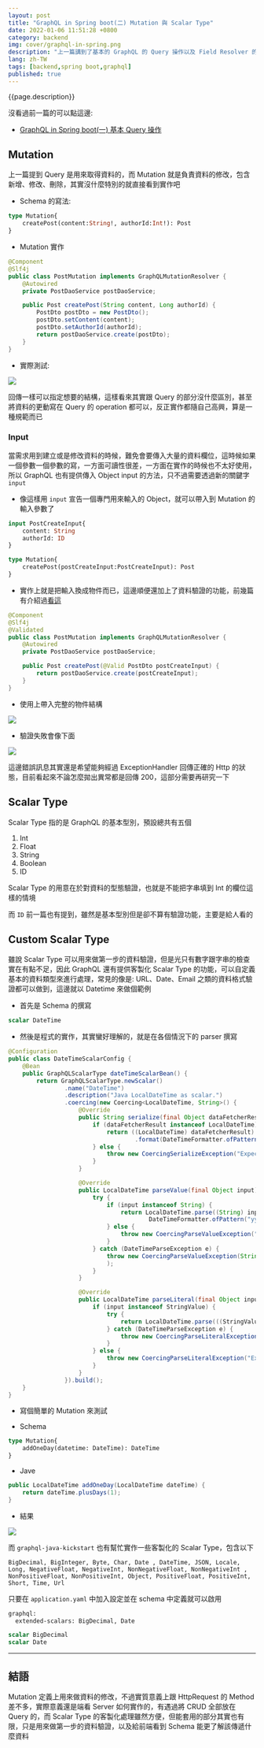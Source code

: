 ```yaml
---
layout: post
title: "GraphQL in Spring boot(二) Mutation 與 Scalar Type"
date: 2022-01-06 11:51:28 +0800
category: backend
img: cover/graphql-in-spring.png
description: "上一篇講到了基本的 GraphQL 的 Query 操作以及 Field Resolver 的用法，本篇就來談談對資料進行修改用的 Mutation，以及自定義基本型態，在 GraphQL 也被稱為 Scalar Type"
lang: zh-TW
tags: [backend,spring boot,graphql]
published: true
---
```


{{page.description}}


沒看過前一篇的可以點這邊:
+ [GraphQL in Spring boot(一) 基本 Query 操作](https://bingdoal.github.io/backend/2021/12/graphql-in-spring-boot-basic-query/)

## Mutation
上一篇提到 Query 是用來取得資料的，而 Mutation 就是負責資料的修改，包含新增、修改、刪除，其實沒什麼特別的就直接看到實作吧

+ Schema 的寫法:

```graphql
type Mutation{
    createPost(content:String!, authorId:Int!): Post
}
```

+ Mutation 實作

```java
@Component
@Slf4j
public class PostMutation implements GraphQLMutationResolver {
    @Autowired
    private PostDaoService postDaoService;

    public Post createPost(String content, Long authorId) {
        PostDto postDto = new PostDto();
        postDto.setContent(content);
        postDto.setAuthorId(authorId);
        return postDaoService.create(postDto);
    }
}
```

+ 實際測試:

![]({{site.baseurl}}/assets/img/graphiql-mutation-1.png)


回傳一樣可以指定想要的結構，這樣看來其實跟 Query 的部分沒什麼區別，甚至將資料的更動寫在 Query 的 operation 都可以，反正實作都隨自己高興，算是一種規範而已

### Input
當需求用到建立或是修改資料的時候，難免會要傳入大量的資料欄位，這時候如果一個參數一個參數的寫，一方面可讀性很差，一方面在實作的時候也不太好使用，所以 GraphQL 也有提供傳入 Object input 的方法，只不過需要透過新的關鍵字 `input`

+ 像這樣用 `input` 宣告一個專門用來輸入的 Object，就可以帶入到 Mutation 的輸入參數了

```graphql
input PostCreateInput{
    content: String
    authorId: ID
}

type Mutation{
    createPost(postCreateInput:PostCreateInput): Post
}
```

+ 實作上就是把輸入換成物件而已，這邊順便還加上了資料驗證的功能，前幾篇有介紹過[看這](https://bingdoal.github.io/backend/2021/10/spring-boot-validate-request-body-and-nest-validate/)

```java
@Component
@Slf4j
@Validated
public class PostMutation implements GraphQLMutationResolver {
    @Autowired
    private PostDaoService postDaoService;

    public Post createPost(@Valid PostDto postCreateInput) {
        return postDaoService.create(postCreateInput);
    }
}
```

+ 使用上帶入完整的物件結構

![]({{site.baseurl}}/assets/img/graphiql-mutation-2.png)


+ 驗證失敗會像下面

![]({{site.baseurl}}/assets/img/graphiql-mutation-3.png)

這邊錯誤訊息其實還是希望能夠經過 ExceptionHandler 回傳正確的 Http 的狀態，目前看起來不論怎麼拋出異常都是回傳 200，這部分需要再研究一下

## Scalar Type
Scalar Type 指的是 GraphQL 的基本型別，預設總共有五個
1. Int
2. Float
3. String
4. Boolean
5. ID

Scalar Type 的用意在於對資料的型態驗證，也就是不能把字串填到 Int 的欄位這樣的情境

而 `ID` 前一篇也有提到，雖然是基本型別但是卻不算有驗證功能，主要是給人看的

## Custom Scalar Type
雖說 Scalar Type 可以用來做第一步的資料驗證，但是光只有數字跟字串的檢查實在有點不足，因此 GraphQL 還有提供客製化 Scalar Type 的功能，可以自定義基本的資料類型來進行處理，常見的像是: URL、Date、Email 之類的資料格式驗證都可以做到，這邊就以 Datetime 來做個範例

+ 首先是 Schema 的撰寫

```graphql
scalar DateTime
```

+ 然後是程式的實作，其實蠻好理解的，就是在各個情況下的 parser 撰寫

```java
@Configuration
public class DateTimeScalarConfig {
    @Bean
    public GraphQLScalarType dateTimeScalarBean() {
        return GraphQLScalarType.newScalar()
                .name("DateTime")
                .description("Java LocalDateTime as scalar.")
                .coercing(new Coercing<LocalDateTime, String>() {
                    @Override
                    public String serialize(final Object dataFetcherResult) {
                        if (dataFetcherResult instanceof LocalDateTime) {
                            return ((LocalDateTime) dataFetcherResult)
                                    .format(DateTimeFormatter.ofPattern("yyyy-MM-dd HH:mm:ss"));
                        } else {
                            throw new CoercingSerializeException("Expected a LocalDateTime object.");
                        }
                    }

                    @Override
                    public LocalDateTime parseValue(final Object input) {
                        try {
                            if (input instanceof String) {
                                return LocalDateTime.parse((String) input,
                                        DateTimeFormatter.ofPattern("yyyy-MM-dd HH:mm:ss"));
                            } else {
                                throw new CoercingParseValueException("Expected a String");
                            }
                        } catch (DateTimeParseException e) {
                            throw new CoercingParseValueException(String.format("Not a valid dateTime: '%s'.", input), e
                            );
                        }
                    }

                    @Override
                    public LocalDateTime parseLiteral(final Object input) {
                        if (input instanceof StringValue) {
                            try {
                                return LocalDateTime.parse(((StringValue) input).getValue(),DateTimeFormatter.ofPattern("yyyy-MM-dd HH:mm:ss"));
                            } catch (DateTimeParseException e) {
                                throw new CoercingParseLiteralException(e);
                            }
                        } else {
                            throw new CoercingParseLiteralException("Expected a StringValue.");
                        }
                    }
                }).build();
    }
}
```

+ 寫個簡單的 Mutation 來測試

+ Schema

```graphql
type Mutation{
    addOneDay(datetime: DateTime): DateTime
}
```

+ Jave

```java
public LocalDateTime addOneDay(LocalDateTime dateTime) {
    return dateTime.plusDays(1);
}
```

+ 結果

![]({{site.baseurl}}/assets/img/graphiql-scalar-type.png)


而 `graphql-java-kickstart` 也有幫忙實作一些客製化的 Scalar Type，包含以下

```
BigDecimal, BigInteger, Byte, Char, Date , DateTime, JSON, Locale, Long, NegativeFloat, NegativeInt, NonNegativeFloat, NonNegativeInt , NonPositiveFloat, NonPositiveInt, Object, PositiveFloat, PositiveInt, Short, Time, Url
```

只要在 `application.yaml` 中加入設定並在 schema 中定義就可以啟用

```xml
graphql:
  extended-scalars: BigDecimal, Date
```

```graphql
scalar BigDecimal
scalar Date
```


---

## 結語

Mutation 定義上用來做資料的修改，不過實質意義上跟 HttpRequest 的 Method 差不多，實際意義還是端看 Server 如何實作的，有遇過將 CRUD 全部放在 Query 的，而 Scalar Type 的客製化處理雖然方便，但能套用的部分其實也有限，只是用來做第一步的資料驗證，以及給前端看到 Schema 能更了解該傳遞什麼資料